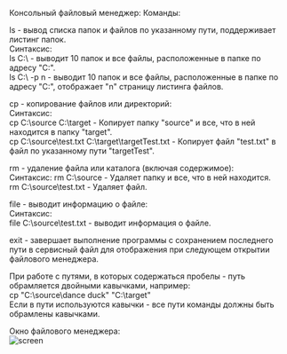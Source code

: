 Консольный файловый менеджер:
Команды:

ls - вывод списка папок и файлов по указанному пути, поддерживает листинг папок.  
Синтаксис:  
ls C:\   - выводит 10 папок и все файлы, расположенные в папке по адресу "С:\".  
ls C:\ -p n   - выводит 10 папок и все файлы, расположенные в папке по адресу "С:\", отображает "n" страницу листинга файлов.  

cp - копирование файлов или директорий:  
Синтаксис:  
cp C:\source C:\target  - Копирует папку "source" и все, что в ней находится в папку "target".  
cp C:\source\test.txt C:\target\targetTest.txt  - Копирует файл "test.txt" в файл по указанному пути "targetTest".  

rm - удаление файла или каталога (включая содержимое):  
Синтаксис:
rm C:\source - Удаляет папку и все, что в ней находится.  
rm C:\source\test.txt - Удаляет файл.  

file - выводит информацию о файле:    
Синтаксис:  
file C:\source\test.txt - выводит информация о файле.   


exit - завершает выполнение программы с сохранением последнего пути в сервисный файл для отображения при следующем открытии файлового менеджера.  

При работе с путями, в которых содержаться пробелы - путь обрамляется двойными кавычками, например:  
cp "C:\source\dance duck" "C:\target"  
Если в пути используются кавычки - все пути команды должны быть обрамлены кавычками.  

Окно файлового менеджера:  
![screen](https://user-images.githubusercontent.com/1646007/153059017-82830921-af0a-4d66-9328-3d874350c459.png)
